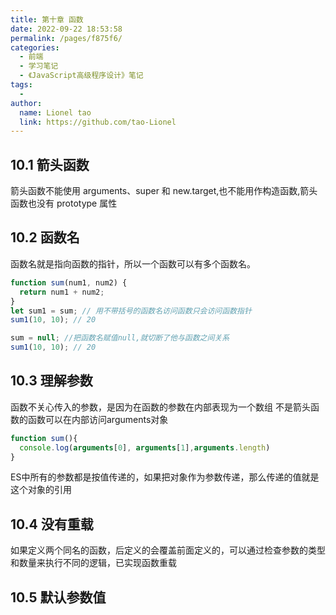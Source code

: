 ```yaml
---
title: 第十章 函数
date: 2022-09-22 18:53:58
permalink: /pages/f875f6/
categories:
  - 前端
  - 学习笔记
  - 《JavaScript高级程序设计》笔记
tags:
  -
author:
  name: Lionel tao
  link: https://github.com/tao-Lionel
---
```


## 10.1 箭头函数

箭头函数不能使用 arguments、super 和 new.target,也不能用作构造函数,箭头函数也没有 prototype 属性

## 10.2 函数名

函数名就是指向函数的指针，所以一个函数可以有多个函数名。

```js
function sum(num1, num2) {
  return num1 + num2;
}
let sum1 = sum; // 用不带括号的函数名访问函数只会访问函数指针
sum1(10, 10); // 20

sum = null; //把函数名赋值null,就切断了他与函数之间关系
sum1(10, 10); // 20
```

## 10.3 理解参数

函数不关心传入的参数，是因为在函数的参数在内部表现为一个数组
不是箭头函数的函数可以在内部访问arguments对象

```js
function sum(){
  console.log(arguments[0], arguments[1],arguments.length)
}
```

ES中所有的参数都是按值传递的，如果把对象作为参数传递，那么传递的值就是这个对象的引用

## 10.4 没有重载

如果定义两个同名的函数，后定义的会覆盖前面定义的，可以通过检查参数的类型和数量来执行不同的逻辑，已实现函数重载

## 10.5 默认参数值
